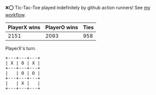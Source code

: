 :x::o: Tic-Tac-Toe played indefinitely by github action runners! See [my workflow](.github/workflows/play.yaml).

|PlayerX wins|PlayerO wins|Ties|
|-|-|-|
|2151|2093|958|

PlayerX's turn.

<pre>
+---+---+---+
| X | O | X |
+---+---+---+
|   | O | O |
+---+---+---+
|   | X |   |
+---+---+---+
</pre>